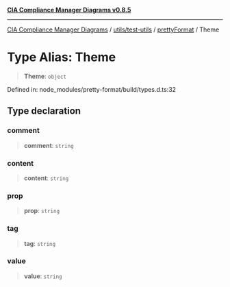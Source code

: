 [**CIA Compliance Manager Diagrams v0.8.5**](../../../../../README.md)

***

[CIA Compliance Manager Diagrams](../../../../../modules.md) / [utils/test-utils](../../../README.md) / [prettyFormat](../README.md) / Theme

# Type Alias: Theme

> **Theme**: `object`

Defined in: node\_modules/pretty-format/build/types.d.ts:32

## Type declaration

### comment

> **comment**: `string`

### content

> **content**: `string`

### prop

> **prop**: `string`

### tag

> **tag**: `string`

### value

> **value**: `string`
